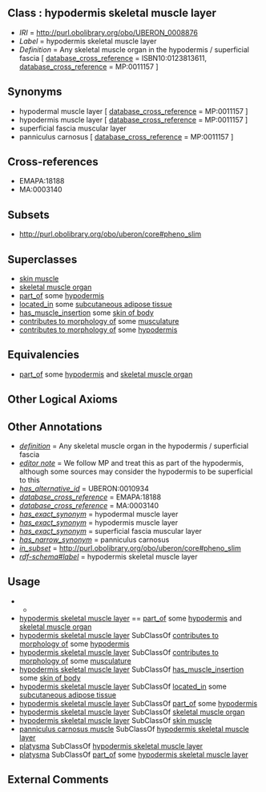 
## Class : hypodermis skeletal muscle layer

 * *IRI* = http://purl.obolibrary.org/obo/UBERON_0008876
 * *Label* = hypodermis skeletal muscle layer
 * *Definition* = Any skeletal muscle organ in the hypodermis / superficial fascia [ [database_cross_reference](../../ef/oboInOwl#hasDbXref.md) = ISBN10:0123813611, [database_cross_reference](../../ef/oboInOwl#hasDbXref.md) = MP:0011157 ]

## Synonyms

 * hypodermal muscle layer [ [database_cross_reference](../../ef/oboInOwl#hasDbXref.md) = MP:0011157 ]
 * hypodermis muscle layer [ [database_cross_reference](../../ef/oboInOwl#hasDbXref.md) = MP:0011157 ]
 * superficial fascia muscular layer
 * panniculus carnosus [ [database_cross_reference](../../ef/oboInOwl#hasDbXref.md) = MP:0011157 ]

## Cross-references

 * EMAPA:18188
 * MA:0003140

## Subsets

 * http://purl.obolibrary.org/obo/uberon/core#pheno_slim

## Superclasses

 * [skin muscle](../../UBERON/53/UBERON_0004253.md)
 * [skeletal muscle organ](../../UBERON/92/UBERON_0014892.md)
 * [part_of](../../BFO/50/BFO_0000050.md) some [hypodermis](../../UBERON/72/UBERON_0002072.md)
 * [located_in](../../RO/25/RO_0001025.md) some [subcutaneous adipose tissue](../../UBERON/90/UBERON_0002190.md)
 * [has_muscle_insertion](../../RO/73/RO_0002373.md) some [skin of body](../../UBERON/97/UBERON_0002097.md)
 * [contributes to morphology of](../../RO/33/RO_0002433.md) some [musculature](../../UBERON/15/UBERON_0001015.md)
 * [contributes to morphology of](../../RO/33/RO_0002433.md) some [hypodermis](../../UBERON/72/UBERON_0002072.md)

## Equivalencies

 * [part_of](../../BFO/50/BFO_0000050.md) some [hypodermis](../../UBERON/72/UBERON_0002072.md) and [skeletal muscle organ](../../UBERON/92/UBERON_0014892.md)

## Other Logical Axioms


## Other Annotations

 * *[definition](../../IAO/15/IAO_0000115.md)* = Any skeletal muscle organ in the hypodermis / superficial fascia
 * *[editor note](../../IAO/16/IAO_0000116.md)* = We follow MP and treat this as part of the hypodermis, although some sources may consider the hypodermis to be superficial to this
 * *[has_alternative_id](../../Id/oboInOwl#hasAlternativeId.md)* = UBERON:0010934
 * *[database_cross_reference](../../ef/oboInOwl#hasDbXref.md)* = EMAPA:18188
 * *[database_cross_reference](../../ef/oboInOwl#hasDbXref.md)* = MA:0003140
 * *[has_exact_synonym](../../ym/oboInOwl#hasExactSynonym.md)* = hypodermal muscle layer
 * *[has_exact_synonym](../../ym/oboInOwl#hasExactSynonym.md)* = hypodermis muscle layer
 * *[has_exact_synonym](../../ym/oboInOwl#hasExactSynonym.md)* = superficial fascia muscular layer
 * *[has_narrow_synonym](../../ym/oboInOwl#hasNarrowSynonym.md)* = panniculus carnosus
 * *[in_subset](../../et/oboInOwl#inSubset.md)* = http://purl.obolibrary.org/obo/uberon/core#pheno_slim
 * *[rdf-schema#label](../../el/rdf-schema#label.md)* = hypodermis skeletal muscle layer

## Usage

 * -
 * [hypodermis skeletal muscle layer](../../UBERON/76/UBERON_0008876.md) == [part_of](../../BFO/50/BFO_0000050.md) some [hypodermis](../../UBERON/72/UBERON_0002072.md) and [skeletal muscle organ](../../UBERON/92/UBERON_0014892.md)
 * [hypodermis skeletal muscle layer](../../UBERON/76/UBERON_0008876.md) SubClassOf [contributes to morphology of](../../RO/33/RO_0002433.md) some [hypodermis](../../UBERON/72/UBERON_0002072.md)
 * [hypodermis skeletal muscle layer](../../UBERON/76/UBERON_0008876.md) SubClassOf [contributes to morphology of](../../RO/33/RO_0002433.md) some [musculature](../../UBERON/15/UBERON_0001015.md)
 * [hypodermis skeletal muscle layer](../../UBERON/76/UBERON_0008876.md) SubClassOf [has_muscle_insertion](../../RO/73/RO_0002373.md) some [skin of body](../../UBERON/97/UBERON_0002097.md)
 * [hypodermis skeletal muscle layer](../../UBERON/76/UBERON_0008876.md) SubClassOf [located_in](../../RO/25/RO_0001025.md) some [subcutaneous adipose tissue](../../UBERON/90/UBERON_0002190.md)
 * [hypodermis skeletal muscle layer](../../UBERON/76/UBERON_0008876.md) SubClassOf [part_of](../../BFO/50/BFO_0000050.md) some [hypodermis](../../UBERON/72/UBERON_0002072.md)
 * [hypodermis skeletal muscle layer](../../UBERON/76/UBERON_0008876.md) SubClassOf [skeletal muscle organ](../../UBERON/92/UBERON_0014892.md)
 * [hypodermis skeletal muscle layer](../../UBERON/76/UBERON_0008876.md) SubClassOf [skin muscle](../../UBERON/53/UBERON_0004253.md)
 * [panniculus carnosus muscle](../../UBERON/40/UBERON_0018240.md) SubClassOf [hypodermis skeletal muscle layer](../../UBERON/76/UBERON_0008876.md)
 * [platysma](../../UBERON/67/UBERON_0005467.md) SubClassOf [hypodermis skeletal muscle layer](../../UBERON/76/UBERON_0008876.md)
 * [platysma](../../UBERON/67/UBERON_0005467.md) SubClassOf [part_of](../../BFO/50/BFO_0000050.md) some [hypodermis skeletal muscle layer](../../UBERON/76/UBERON_0008876.md)

## External Comments


